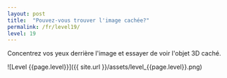 ```yaml
---
layout: post
title:  "Pouvez-vous trouver l'image cachée?"
permalink: /fr/level19/
level: 19
---
```

Concentrez vos yeux derrière l'image et essayer de voir l'objet 3D caché.

![Level {{page.level}}]({{ site.url }}/assets/level_{{page.level}}.png)